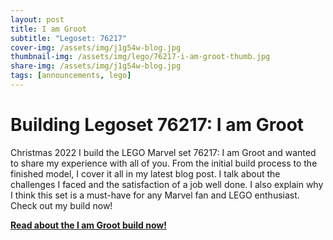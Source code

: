```yaml
---
layout: post
title: I am Groot
subtitle: "Legoset: 76217"
cover-img: /assets/img/j1g54w-blog.jpg
thumbnail-img: /assets/img/lego/76217-i-am-groot-thumb.jpg
share-img: /assets/img/j1g54w-blog.jpg
tags: [announcements, lego]
---
```


# Building Legoset 76217: I am Groot

Christmas 2022 I build the LEGO Marvel set 76217: I am Groot and wanted to share my experience with all of you. From the initial build process to the finished model, I cover it all in my latest blog post. I talk about the challenges I faced and the satisfaction of a job well done. I also explain why I think this set is a must-have for any Marvel fan and LEGO enthusiast. Check out my build now!

**[Read about the I am Groot build now!](https://j1g54w.hackwerk.xyz/lego/76217/i-am-groot/)**
